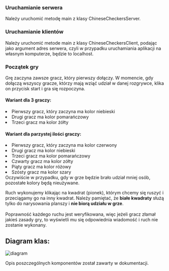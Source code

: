 ### Uruchamianie serwera

Należy uruchomić metodę main z klasy ChineseCheckersServer.

### Uruchamianie klientów

Należy uruchomić metode main z klasy ChineseCheckersClient, podając jako argument adres serwera, czyli w przypadku
uruchamiania aplikacji na własnym komputerze, będzie to localhost.

### Początek gry

Grę zaczyna zawsze gracz, który pierwszy dołączy. W momencie, gdy dołączą wszyscy gracze, którzy mają wziąć udział w
danej rozgrywce, klika on przycisk start i gra się rozpoczyna.
<br>

#### Wariant dla 3 graczy:

<li> Pierwszy gracz, który zaczyna ma kolor niebieski </li>
<li> Drugi gracz ma kolor pomarańczowy </li>
<li> Trzeci gracz ma kolor żółty </li>

#### Wariant dla parzystej ilości graczy:

<li>Pierwszy gracz, który zaczyna ma kolor czerwony</li>
<li>Drugi gracz ma kolor niebieski</li>
<li>Trzeci gracz ma kolor pomarańczowy</li>
<li>Czwarty gracz ma kolor zółty</li>
<li>Piąty gracz ma kolor różowy</li>
<li>Szósty gracz ma kolor szary</li>
Oczywiście w przypadku, gdy w grze będzie brało udział mniej osób, pozostałe kolory będą nieużywane.

Ruch wykonujemy klikając na kwadrat (pionek), którym chcemy się ruszyć i przeciągamy go na inny kwadrat. Należy
pamiętać, że **białe kwadraty** służą tylko do narysowania planszy i **nie biorą udziału w grze**.
<br><br>
Poprawność każdego ruchu jest weryfikowana, więc jeżeli gracz złamał jakieś zasady gry, to wyświetli mu się odpowiednia
wiadomość i ruch nie zostanie wykonany.

## Diagram klas:

![diagram](https://i.imgur.com/r1pZljT.png)

Opis poszczególnych komponentów został zawarty w dokumentacji.